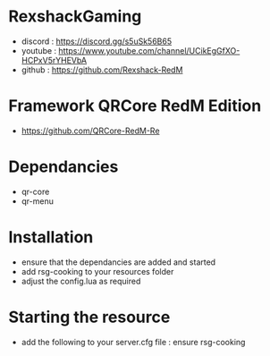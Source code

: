 # RexshackGaming
- discord : https://discord.gg/s5uSk56B65
- youtube : https://www.youtube.com/channel/UCikEgGfXO-HCPxV5rYHEVbA
- github : https://github.com/Rexshack-RedM

# Framework QRCore RedM Edition
- https://github.com/QRCore-RedM-Re

# Dependancies
- qr-core
- qr-menu

# Installation
- ensure that the dependancies are added and started
- add rsg-cooking to your resources folder
- adjust the config.lua as required

# Starting the resource
- add the following to your server.cfg file : ensure rsg-cooking
